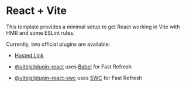 # React + Vite

This template provides a minimal setup to get React working in Vite with HMR and some ESLint rules.

Currently, two official plugins are available:

- [Hosted Link](https://crypto-app-three-livid.vercel.app/)

- [@vitejs/plugin-react](https://github.com/vitejs/vite-plugin-react/blob/main/packages/plugin-react/README.md) uses [Babel](https://babeljs.io/) for Fast Refresh
- [@vitejs/plugin-react-swc](https://github.com/vitejs/vite-plugin-react-swc) uses [SWC](https://swc.rs/) for Fast Refresh
